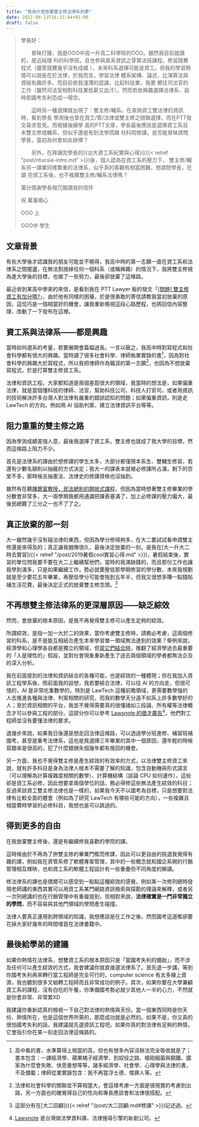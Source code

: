 ```yaml
---
title: "我為什麼放棄雙主修法律系的夢"
date: 2022-08-13T16:32:44+01:00
draft: false
---
```


> 學長好：
>
> 　　冒昧打擾，我是OOO中高一升高二科學班的OOO。雖然我目前就讀的，是近純理
科的科學班，且也參與貴系資訊之芽算法班課程，修習競賽程式（儘管競賽幾乎沒有成績
），未來科系選擇可能是資工。但我的學習熱情可以說是在於法律，於我而言，學習法律
體系架構、論述，比演算法與資結有趣許多。而目前依我淺薄的認識，比起科技業，我更
嚮往司法官的工作（雖然司法官相對科技業低薪又血汗）。然而若依興趣選擇法律系，屆
時若國考失利恐成一場空。
>
> 　　這時另一種選擇就出現了：雙主修/輔系。在查詢資工雙法律的資訊時，看到學長
學測後也曾在資工/管/法律或雙主修之間做選擇，而在PTT發文尋求意見。而根據後續學
長的PTT文章，學長最後應該是選擇資工系且未雙主修或輔系，但似乎還是有到法學院跟
社科院修課。是否能冒昧請問學長，當初為何會如此抉擇？
>
> 　　另外，在拜讀完學長的[《台大資工系紀實與心得》]({{< relref "post/ntucsie-intro.md" >}})後，個人認為在資工系的壓力下，
雙主修/輔系另一課業同樣繁重的法律系，似乎真的客觀有相當困難，想請問學長，在讀
完資工系後，也不推薦雙主修/輔系法律嗎？
>
> 萬分感謝學長撥冗閱讀我的信件
>
> 祝 萬事順心
>
> OOO 上
>
> OOO中 學生

## 文章背景

有些大學後才認識我的朋友可能並不曉得，我高中時的第一志願一直在資工系和法律系之間擺盪，在無法割捨掉任何一個科系（或稱興趣）的情況下，我將雙主修視為進大學後的目標，也做了一些努力，最後卻放棄了這條路。

最近收到某高中學弟的來信，是看到我在 PTT Lawyer 板的發文「[[問題] 雙主修資工有加分嗎?](https://www.ptt.cc/bbs/Lawyer/M.1519523236.A.FEA.html)」，由於他有同樣的困擾，於是很勇敢的寄信請教我當初放棄的原因，這恰巧是一個相當好的機會，讓我重新檢視這段心路歷程，也將回信內容整理、改動了一下發布在這裡。

## 資工系與法律系——都是興趣

當時如何選系的考量，若要展開會篇幅過長。一言以蔽之，我高中時對寫程式和社會科學都有很大的興趣。當時讀了很多社會科學、律師執業實錄的書[^1]，因為對社會科學的興趣大於寫程式，所以我把律師作為職涯的第一志願[^2]，也因為不想放棄寫程式，於是打算雙主修資工系。

法律和資訊工程，大家都知道是兩個差距很大的領域，我當時的想法是，如果偏重法律，就是當個懂科技的律師、法官，幫助科技公司、科技人打官司，或者用資訊的技術解決許多台灣人對法律有嚴重的錯誤認知的問題；如果偏重資訊，則是走 LawTech 的方向，例如用 AI 協助判案、建立法律資訊平台等等。

## 阻力重重的雙主修之路

因為學測成績差強人意，最後我選擇了資工系，雙主修也就成了我大學的目標，然而這條路上阻力不少。

首先是法律系的課由於想修課的學生太多，大部分都僅限本系生、雙輔生修習，若還有少數名額則以抽籤的方式決定；我大一的課表本就被必修課所占滿，剩下的空堂不多，那時候去抽憲法、法律史的修課資格也沒抽到。

雖然有在聽[陳聰富教授，民法總則的開放式課程](http://ocw.aca.ntu.edu.tw/ntu-ocw/ocw/cou/103S112)，但因為當時想著雙主修畢業的學分數會非常多，大一兩學期我都用通識把課表塞滿了，加上必修課的壓力偏大，最後民總聽了三分之一也不了了之。

## 真正放棄的那一刻

大一雖然幾乎沒有碰法律的東西，但因為學分修得夠多，在大二要試試看申請雙主修還是來得及的；真正讓我猶豫很久，最後決定放棄的一刻，是我在[大一升大二時去實習]({{< relref "/post/2019暑假cool實習心得.md" >}})，暑假結束後，實習的單位問我要不要在大二上繼續幫他們，當時的我滿缺錢的，而且那份工作也讓我學到滿多，只是如果繼續工作，勢必就要壓低那學期修習的學分數，本來我規劃就是至少要花五年畢業，再壓低學分可能會拖到五年半，但我又很想多賺一點錢貼補生活花費，最後決定正式的放棄雙主修念頭。[^3]

## 不再想雙主修法律系的更深層原因——缺乏綜效

然而，會放棄的根本原因，是我不再覺得雙主修可以產生足夠的綜效。

所謂綜效，是指一加一大於二的效果，當你考慮雙主修時，請務必考慮，這兩個修習的科系，是不是能互相結合產生本來學習單一領域無法達到的效果？舉例來說，經濟學和心理學各自都是獨立的領域，但[當它們結合時](https://zh.wikipedia.org/zh-tw/%E8%A1%8C%E7%82%BA%E7%B6%93%E6%BF%9F%E5%AD%B8)，推翻了經濟學過去最重要的「人是理性的」假設，並對社會現象重新產生了過去兩個領域的學者都無法企及的深入分析。

我在前面提到的法律和資訊結合的各種可能，也是綜效的一種體現；但在我加入資訊工程學系後，照前面我的設想，我若要結合法律，可以往 AI 的方向走，但很可惜的，AI 是非常吃重數學的，特別是 LawTech 這種前瞻領域，更需要數學強的人去推進各種與法律、判案相關的研究，而我的數學天分遠不如系上許多數學好的人；至於資訊相關的平台，我並不覺得需要真的很懂諸如三段論、所有權等法律概念才可以參與工程的部分。這部分你可以參考 [Lawsnote 的徵才廣告](https://web.archive.org/web/20211020050643/https://www.cakeresume.com/companies/lawsnote/jobs/sr.software-engineer)[^4]，他們對工程師並沒有要懂法律的要求。

退幾步來說，如果我日後還是想走回法律這條路，可以透過學分班進修、補習班補國考，甚至是重考法律系，這也是我選擇三年畢業的其中一個原因，還年輕的時候容錯率是很高的，犯了什麼錯損失個幾年都有挽回的機會。

另一方面，我也不覺得雙主修是產生綜效的有效率的方式，以法律雙主修資工來說，就有許多科目是身為法律人根本不需要了解的知識，包含自動機與形式語言（可以理解為計算複雜度相關的數學）、計算機結構（談論 CPU 如何運作），這些卻是資工系必修，因此想要拿兩個學位的話，務必得修這些無法產生綜效的科目；反過來談資工雙主修法律也是一樣的，如果我今天不以國考為目標，只是想要對法律有比較全面的體會（例如為了研究 LawTech 有哪些可能的方向），一些複雜且相當費時學習的必修科目，我想也是可以跳過的。


## 得到更多的自由

在我放棄雙主修後，還是有繼續修我喜歡的學院的課。

這時候由於不再為了拚雙主修的畢業門檻而修課，因此可以更自由的挑選我覺得有趣的課，例如我在資管系修了軟體專案管理，其中的一些概念就和國企系開的行銷管理相互輝映，也和資工系的軟體工程設計有一些重疊但不同角度的解讀。

修法律系的課也是偶爾可以感受到一點點這種綜效的感覺，例如某一次修刑總時發現老師講的東西其實可以用資工系某門網路資訊檢索與探勘的理論來解釋，或者另一次刑總講的也在行銷管理中有重複提到，但相對來說，**法律確實是一門非常獨立的學問**，而不容易與其他門領域的學問產生碰撞。

法律人要真正運用到跨領域的知識，我想應該是在工作之後，然而國考這道檻卻要花掉大家好幾年的時間埋首在法律書籍中。

## 最後給學弟的建議

如果你熱情在法律系，想雙資工系的根本原因只是「當國考失利的備胎」，而不涉及任何可以產生綜效的方式，我會建議你就直接選法律系了。首先退一步講，等到你國考失利再來轉行當工程師是完全可行的，computer science 有太多線上資源，我也聽到很多文組轉工程師而且非常成功的例子。其次，如果你要在大學兼顧資工系的課程，沒有白吃的午餐，你準備國考勢必就少其他人一半的心力，不然就是你會非常、非常累XD

我建議你重新認真的檢視一下自己對法律的熱情與天份。當一個東西同時是你天份、熱情所在，也是這個世界所需的，那麼成功就是必然的。如果不是，你又真的很怕國考失利的話，我建議就先選資訊工程吧。如果你真的對法律有足夠的熱情，它會指引你在某一刻走回法律這條路的。


[^1]: 高中看的書，水準算得上相當的高，但也有很多內容沒辦法完全吸收就是了；書本包含：一課經濟學、蘋果橘子經濟學、到奴役之路、槍砲細菌與鋼鐵、國家為什麼會失敗、快思曼想等等，諸多經濟學、社會學、心理學與法律的書，不及備載；律師從業實錄包含：我不再當浮士德、噬罪人等。
[^2]: 法律和社會科學的關聯並不算相當大，會這樣考慮一方面是很現實的考慮到出路，另一方面也的確覺得自己的性向和專長應該會和法律很搭配。
[^3]: 這部分有在[大二回顧]({{< relref "/post/大二回顧.md#修課" >}})記述過。
[^4]: [Lawsnote](https://lawsnote.com/) 是台灣做法學資料庫、法律搜尋引擎的新創公司。